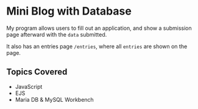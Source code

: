 # Mini Blog with Database 

My program allows users to fill out an application, and show a submission page afterward with the `data` submitted. 

It also has an entries page `/entries`, where all `entries` are shown on the page.

## Topics Covered
- JavaScript
- EJS
- Maria DB & MySQL Workbench
